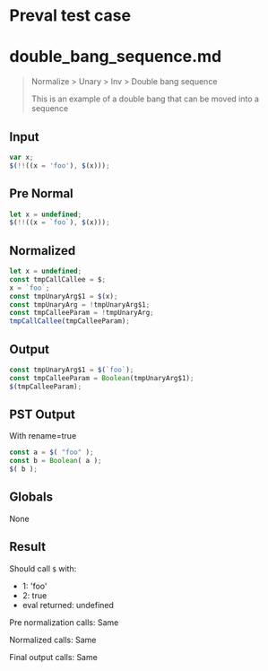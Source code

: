 # Preval test case

# double_bang_sequence.md

> Normalize > Unary > Inv > Double bang sequence
>
> This is an example of a double bang that can be moved into a sequence

## Input

`````js filename=intro
var x;
$(!!((x = 'foo'), $(x)));
`````

## Pre Normal


`````js filename=intro
let x = undefined;
$(!!((x = `foo`), $(x)));
`````

## Normalized


`````js filename=intro
let x = undefined;
const tmpCallCallee = $;
x = `foo`;
const tmpUnaryArg$1 = $(x);
const tmpUnaryArg = !tmpUnaryArg$1;
const tmpCalleeParam = !tmpUnaryArg;
tmpCallCallee(tmpCalleeParam);
`````

## Output


`````js filename=intro
const tmpUnaryArg$1 = $(`foo`);
const tmpCalleeParam = Boolean(tmpUnaryArg$1);
$(tmpCalleeParam);
`````

## PST Output

With rename=true

`````js filename=intro
const a = $( "foo" );
const b = Boolean( a );
$( b );
`````

## Globals

None

## Result

Should call `$` with:
 - 1: 'foo'
 - 2: true
 - eval returned: undefined

Pre normalization calls: Same

Normalized calls: Same

Final output calls: Same
